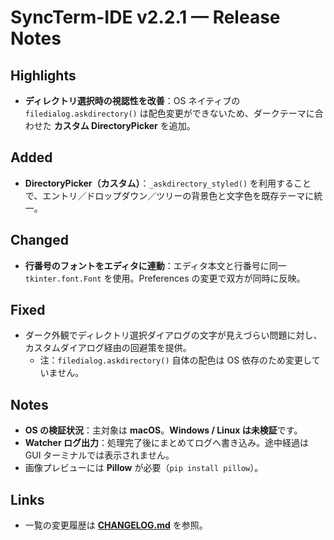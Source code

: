 # SyncTerm-IDE v2.2.1 — Release Notes

## Highlights
- **ディレクトリ選択時の視認性を改善**：OS ネイティブの `filedialog.askdirectory()` は配色変更ができないため、ダークテーマに合わせた **カスタム DirectoryPicker** を追加。

## Added
- **DirectoryPicker（カスタム）**：`_askdirectory_styled()` を利用することで、エントリ／ドロップダウン／ツリーの背景色と文字色を既存テーマに統一。

## Changed
- **行番号のフォントをエディタに連動**：エディタ本文と行番号に同一 `tkinter.font.Font` を使用。Preferences の変更で双方が同時に反映。

## Fixed
- ダーク外観でディレクトリ選択ダイアログの文字が見えづらい問題に対し、カスタムダイアログ経由の回避策を提供。
  - 注：`filedialog.askdirectory()` 自体の配色は OS 依存のため変更していません。

## Notes
- **OS の検証状況**：主対象は **macOS**。**Windows / Linux は未検証**です。
- **Watcher ログ出力**：処理完了後にまとめてログへ書き込み。途中経過は GUI ターミナルでは表示されません。
- 画像プレビューには **Pillow** が必要（`pip install pillow`）。

## Links
- 一覧の変更履歴は **[CHANGELOG.md](../../CHANGELOG.md)** を参照。
